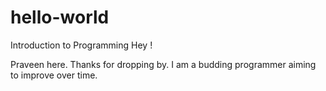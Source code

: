 # hello-world
Introduction to Programming
Hey !

Praveen here. Thanks for dropping by. I am a budding programmer aiming to improve over time.

